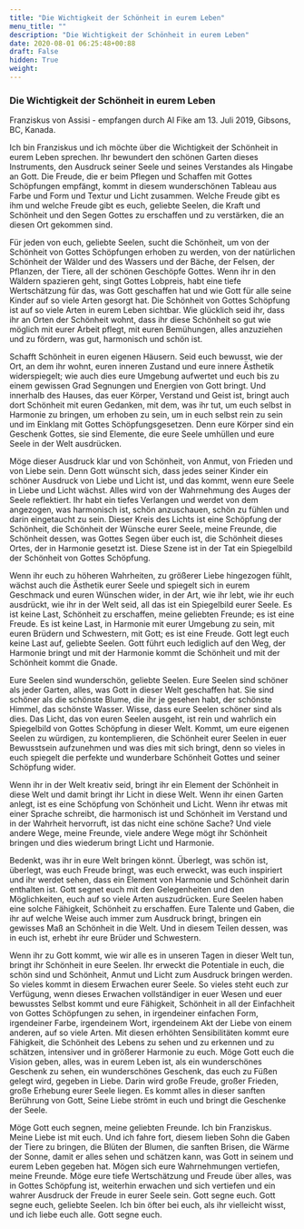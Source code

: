```yaml
---
title: "Die Wichtigkeit der Schönheit in eurem Leben"
menu_title: ""
description: "Die Wichtigkeit der Schönheit in eurem Leben"
date: 2020-08-01 06:25:48+00:88
draft: False
hidden: True
weight:
---
```

### Die Wichtigkeit der Schönheit in eurem Leben

Franziskus von Assisi - empfangen durch Al Fike am 13. Juli 2019, Gibsons, BC, Kanada.

Ich bin Franziskus und ich möchte über die Wichtigkeit der Schönheit in eurem Leben sprechen. Ihr bewundert den schönen Garten dieses Instruments, den Ausdruck seiner Seele und seines Verstandes als Hingabe an Gott. Die Freude, die er beim Pflegen und Schaffen mit Gottes Schöpfungen empfängt, kommt in diesem wunderschönen Tableau aus Farbe und Form und Textur und Licht zusammen. Welche Freude gibt es ihm und welche Freude gibt es euch, geliebte Seelen, die Kraft und Schönheit und den Segen Gottes zu erschaffen und zu verstärken, die an diesen Ort gekommen sind.

Für jeden von euch, geliebte Seelen, sucht die Schönheit, um von der Schönheit von Gottes Schöpfungen erhoben zu werden, von der natürlichen Schönheit der Wälder und des Wassers und der Bäche, der Felsen, der Pflanzen, der Tiere, all der schönen Geschöpfe Gottes. Wenn ihr in den Wäldern spazieren geht, singt Gottes Lobpreis, habt eine tiefe Wertschätzung für das, was Gott geschaffen hat und wie Gott für alle seine Kinder auf so viele Arten gesorgt hat. Die Schönheit von Gottes Schöpfung ist auf so viele Arten in eurem Leben sichtbar. Wie glücklich seid ihr, dass ihr an Orten der Schönheit wohnt, dass ihr diese Schönheit so gut wie möglich mit eurer Arbeit pflegt, mit euren Bemühungen, alles anzuziehen und zu fördern, was gut, harmonisch und schön ist.

Schafft Schönheit in euren eigenen Häusern. Seid euch bewusst, wie der Ort, an dem ihr wohnt, euren inneren Zustand und eure innere Ästhetik widerspiegelt; wie auch dies eure Umgebung aufwertet und euch bis zu einem gewissen Grad Segnungen und Energien von Gott bringt. Und innerhalb des Hauses, das euer Körper, Verstand und Geist ist, bringt auch dort Schönheit mit euren Gedanken, mit dem, was ihr tut, um euch selbst in Harmonie zu bringen, um erhoben zu sein, um in euch selbst rein zu sein und im Einklang mit Gottes Schöpfungsgesetzen. Denn eure Körper sind ein Geschenk Gottes, sie sind Elemente, die eure Seele umhüllen und eure Seele in der Welt ausdrücken.

Möge dieser Ausdruck klar und von Schönheit, von Anmut, von Frieden und von Liebe sein. Denn Gott wünscht sich, dass jedes seiner Kinder ein schöner Ausdruck von Liebe und Licht ist, und das kommt, wenn eure Seele in Liebe und Licht wächst. Alles wird von der Wahrnehmung des Auges der Seele reflektiert. Ihr habt ein tiefes Verlangen und werdet von dem angezogen, was harmonisch ist, schön anzuschauen, schön zu fühlen und darin eingetaucht zu sein. Dieser Kreis des Lichts ist eine Schöpfung der Schönheit, die Schönheit der Wünsche eurer Seele, meine Freunde, die Schönheit dessen, was Gottes Segen über euch ist, die Schönheit dieses Ortes, der in Harmonie gesetzt ist. Diese Szene ist in der Tat ein Spiegelbild der Schönheit von Gottes Schöpfung.

Wenn ihr euch zu höheren Wahrheiten, zu größerer Liebe hingezogen fühlt, wächst auch die Ästhetik eurer Seele und spiegelt sich in eurem Geschmack und euren Wünschen wider, in der Art, wie ihr lebt, wie ihr euch ausdrückt, wie ihr in der Welt seid, all das ist ein Spiegelbild eurer Seele. Es ist keine Last, Schönheit zu erschaffen, meine geliebten Freunde; es ist eine Freude. Es ist keine Last, in Harmonie mit eurer Umgebung zu sein, mit euren Brüdern und Schwestern, mit Gott; es ist eine Freude. Gott legt euch keine Last auf, geliebte Seelen. Gott führt euch lediglich auf den Weg, der Harmonie bringt und mit der Harmonie kommt die Schönheit und mit der Schönheit kommt die Gnade.

Eure Seelen sind wunderschön, geliebte Seelen. Eure Seelen sind schöner als jeder Garten, alles, was Gott in dieser Welt geschaffen hat. Sie sind schöner als die schönste Blume, die ihr je gesehen habt, der schönste Himmel, das schönste Wasser. Wisse, dass eure Seelen schöner sind als dies. Das Licht, das von euren Seelen ausgeht, ist rein und wahrlich ein Spiegelbild von Gottes Schöpfung in dieser Welt. Kommt, um eure eigenen Seelen zu würdigen, zu kontemplieren, die Schönheit eurer Seelen in euer Bewusstsein aufzunehmen und was dies mit sich bringt, denn so vieles in euch spiegelt die perfekte und wunderbare Schönheit Gottes und seiner Schöpfung wider.

Wenn ihr in der Welt kreativ seid, bringt ihr ein Element der Schönheit in diese Welt und damit bringt ihr Licht in diese Welt. Wenn ihr einen Garten anlegt, ist es eine Schöpfung von Schönheit und Licht. Wenn ihr etwas mit einer Sprache schreibt, die harmonisch ist und Schönheit im Verstand und in der Wahrheit hervorruft, ist das nicht eine schöne Sache? Und viele andere Wege, meine Freunde, viele andere Wege mögt ihr Schönheit bringen und dies wiederum bringt Licht und Harmonie.

Bedenkt, was ihr in eure Welt bringen könnt. Überlegt, was schön ist, überlegt, was euch Freude bringt, was euch erweckt, was euch inspiriert und ihr werdet sehen, dass ein Element von Harmonie und Schönheit darin enthalten ist. Gott segnet euch mit den Gelegenheiten und den Möglichkeiten, euch auf so viele Arten auszudrücken. Eure Seelen haben eine solche Fähigkeit, Schönheit zu erschaffen. Eure Talente und Gaben, die ihr auf welche Weise auch immer zum Ausdruck bringt, bringen ein gewisses Maß an Schönheit in die Welt. Und in diesem Teilen dessen, was in euch ist, erhebt ihr eure Brüder und Schwestern.

Wenn ihr zu Gott kommt, wie wir alle es in unseren Tagen in dieser Welt tun, bringt ihr Schönheit in eure Seelen. Ihr erweckt die Potentiale in euch, die schön sind und Schönheit, Anmut und Licht zum Ausdruck bringen werden. So vieles kommt in diesem Erwachen eurer Seele. So vieles steht euch zur Verfügung, wenn dieses Erwachen vollständiger in euer Wesen und euer bewusstes Selbst kommt und eure Fähigkeit, Schönheit in all der Einfachheit von Gottes Schöpfungen zu sehen, in irgendeiner einfachen Form, irgendeiner Farbe, irgendeinem Wort, irgendeinem Akt der Liebe von einem anderen, auf so viele Arten. Mit diesen erhöhten Sensibilitäten kommt eure Fähigkeit, die Schönheit des Lebens zu sehen und zu erkennen und zu schätzen, intensiver und in größerer Harmonie zu euch. Möge Gott euch die Vision geben, alles, was in eurem Leben ist, als ein wunderschönes Geschenk zu sehen, ein wunderschönes Geschenk, das euch zu Füßen gelegt wird, gegeben in Liebe. Darin wird große Freude, großer Frieden, große Erhebung eurer Seele liegen. Es kommt alles in dieser sanften Berührung von Gott, Seine Liebe strömt in euch und bringt die Geschenke der Seele.

Möge Gott euch segnen, meine geliebten Freunde. Ich bin Franziskus. Meine Liebe ist mit euch. Und ich fahre fort, diesem lieben Sohn die Gaben der Tiere zu bringen, die Blüten der Blumen, die sanften Brisen, die Wärme der Sonne, damit er alles sehen und schätzen kann, was Gott in seinem und eurem Leben gegeben hat. Mögen sich eure Wahrnehmungen vertiefen, meine Freunde. Möge eure tiefe Wertschätzung und Freude über alles, was in Gottes Schöpfung ist, weiterhin erwachen und sich vertiefen und ein wahrer Ausdruck der Freude in eurer Seele sein. Gott segne euch. Gott segne euch, geliebte Seelen. Ich bin öfter bei euch, als ihr vielleicht wisst, und ich liebe euch alle. Gott segne euch.
